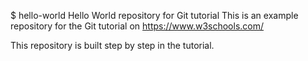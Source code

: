$ hello-world
Hello World repository for Git tutorial
This is an example repository for the Git tutorial on https://www.w3schools.com/

This repository is built step by step in the tutorial.

